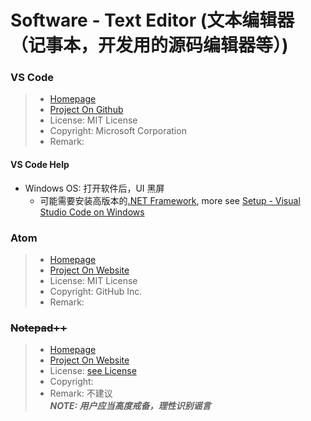 # Software - Text Editor (文本编辑器（记事本，开发用的源码编辑器等）)

### VS Code
> * [Homepage](https://code.visualstudio.com/)
> * [Project On Github](https://github.com/Microsoft/vscode)
> * License: MIT License
> * Copyright: Microsoft Corporation
> * Remark: 
#### VS Code Help
* Windows OS: 打开软件后，UI 黑屏
  * 可能需要安装高版本的[.NET Framework](https://dotnet.microsoft.com/download/dotnet-framework), more see [Setup - Visual Studio Code on Windows](https://code.visualstudio.com/docs/setup/windows)

### Atom
> * [Homepage](https://atom.io/)
> * [Project On Website](https://github.com/atom/atom)
> * License: MIT License
> * Copyright: GitHub Inc.
> * Remark: 

### ~~Notepad++~~
> * [Homepage](https://notepad-plus-plus.org/)
> * [Project On Website](https://github.com/notepad-plus-plus/notepad-plus-plus)
> * License: [see License](https://github.com/notepad-plus-plus/notepad-plus-plus/blob/master/LICENSE)
> * Copyright: 
> * Remark: 不建议    
***NOTE: 用户应当高度戒备，理性识别谣言***
